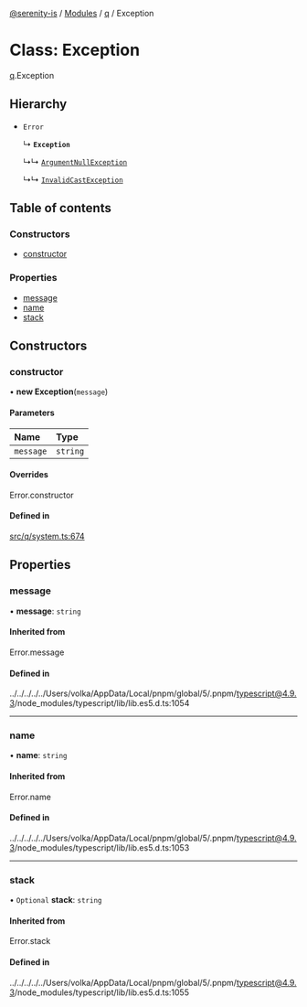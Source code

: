[@serenity-is](../README.md) / [Modules](../modules.md) / [q](../modules/q.md) / Exception

# Class: Exception

[q](../modules/q.md).Exception

## Hierarchy

- `Error`

  ↳ **`Exception`**

  ↳↳ [`ArgumentNullException`](q.ArgumentNullException.md)

  ↳↳ [`InvalidCastException`](q.InvalidCastException.md)

## Table of contents

### Constructors

- [constructor](q.Exception.md#constructor)

### Properties

- [message](q.Exception.md#message)
- [name](q.Exception.md#name)
- [stack](q.Exception.md#stack)

## Constructors

### constructor

• **new Exception**(`message`)

#### Parameters

| Name | Type |
| :------ | :------ |
| `message` | `string` |

#### Overrides

Error.constructor

#### Defined in

[src/q/system.ts:674](https://github.com/serenity-is/serenity/blob/master/packages/corelib/src/q/system.ts#L674)

## Properties

### message

• **message**: `string`

#### Inherited from

Error.message

#### Defined in

../../../../../Users/volka/AppData/Local/pnpm/global/5/.pnpm/typescript@4.9.3/node_modules/typescript/lib/lib.es5.d.ts:1054

___

### name

• **name**: `string`

#### Inherited from

Error.name

#### Defined in

../../../../../Users/volka/AppData/Local/pnpm/global/5/.pnpm/typescript@4.9.3/node_modules/typescript/lib/lib.es5.d.ts:1053

___

### stack

• `Optional` **stack**: `string`

#### Inherited from

Error.stack

#### Defined in

../../../../../Users/volka/AppData/Local/pnpm/global/5/.pnpm/typescript@4.9.3/node_modules/typescript/lib/lib.es5.d.ts:1055
